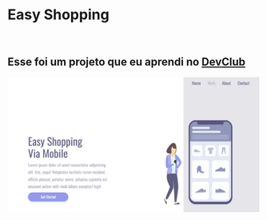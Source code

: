 <h1>Easy Shopping</h1>
<br>
<h2>Esse foi um projeto que eu aprendi no <a href="https://rodolfomori.com.br/devclub" target="_blank">DevClub</a></h2>

<img src="https://github.com/Igor-Matheus/Easy-shopping/blob/main/assets/computador.png?raw=true">
